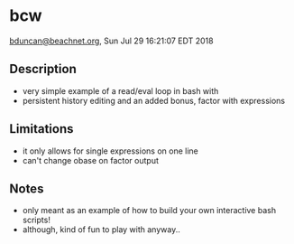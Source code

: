 # bcw
  bduncan@beachnet.org, Sun Jul 29 16:21:07 EDT 2018

## Description
- very simple example of a read/eval loop in bash with
- persistent history editing and an added bonus, factor with expressions

## Limitations
- it only allows for single expressions on one line
- can't change obase on factor output

## Notes
- only meant as an example of how to build your own interactive bash scripts!
- although, kind of fun to play with anyway..


